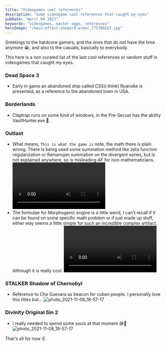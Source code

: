 ```yaml
---
title: "Videogames cool references"
description: "Some videogame cool references that caught my eyes"
pubDate: "April 04 2023"
keywords: "videogames, easter eggs, references"
heroImage: "/mass-effect-shepard-armor_771780223.jpg"
---
```


Greetings to the hardcore gamers, and the ones that do not have the time anymore 😭, and also to the casuals, basically to everybody.

This here is a non curated list of the last cool references or random stuff in videogames that caught my eyes.

### Dead Space 3
- Early in game an abandoned ship called CSS(i think) Roanoke is presented, as a reference to the abandoned town in USA.

### Borderlands 
- Claptrap runs on some kind of windows, in the Pre-Secuel has the ability VaultHunter.exe 🤣.

### Outlast

- What means, `This is what the game is` note, the math there is plain wrong. There is being used some summation method like zeta function regularization or Ramanujan summation on the divergent series, but is not explained anywhere, so is misleading AF for non-mathematicians.
 <video src="/Outlast 2021-10-23 13-54-19.mp4" controls></video>
- The formulae for Morphogenic engine is a little weird, I can't recall if it can be found on some specific math problem or if just made up stuff, either way seems a little simple for such an incredible complex artifact. Although it is really cool.
 <video src="/Outlast 2021-10-15 17-35-00.mp4" controls></video>

### STALKER Shadow of Chernobyl

- Reference to Che Guevara as beacon for cuban people. I personally love this titles but... 
 ![photo_2021-11-08_18-57-17](/photo_2021-11-08_18-57-17.jpg)

### Divinity Original Sin 2

- I really needed to spend some souls at that moment 😅🥲
 ![photo_2021-11-08_18-57-17](/blog_assets/dos2-darksouls.png)


That's all for now ✌️. 
